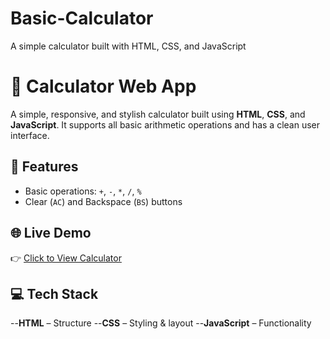 # Basic-Calculator
A simple calculator built with HTML, CSS, and JavaScript
# 🧮 Calculator Web App

A simple, responsive, and stylish calculator built using **HTML**, **CSS**, and **JavaScript**. It supports all basic arithmetic operations and has a clean user interface.


## 🚀 Features

- Basic operations: `+`, `-`, `*`, `/`, `%`
- Clear (`AC`) and Backspace (`BS`) buttons


## 🌐 Live Demo

👉 [Click to View Calculator](https://mananmaheshwari17.github.io/Basic-Calculator/)

## 💻 Tech Stack

 --**HTML** – Structure
 --**CSS** – Styling & layout
 --**JavaScript** – Functionality

